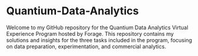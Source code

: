 # Quantium-Data-Analytics
Welcome to my GitHub repository for the Quantium Data Analytics Virtual Experience Program hosted by Forage. This repository contains my solutions and insights for the three tasks included in the program, focusing on data preparation, experimentation, and commercial analytics.

